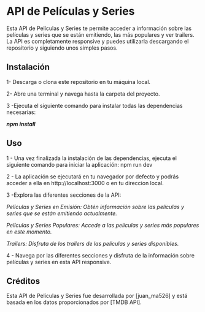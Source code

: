 # API de Películas y Series

Esta API de Películas y Series te permite acceder a información sobre las películas y series que se están emitiendo, las más populares y ver trailers. La API es completamente responsive y puedes utilizarla descargando el repositorio y siguiendo unos simples pasos.

## Instalación

1- Descarga o clona este repositorio en tu máquina local.

2- Abre una terminal y navega hasta la carpeta del proyecto.

3 -Ejecuta el siguiente comando para instalar todas las dependencias necesarias:

***npm install***

## Uso

1 - Una vez finalizada la instalación de las dependencias, ejecuta el siguiente comando para iniciar la aplicación:
npm run dev

2 - La aplicación se ejecutará en tu navegador por defecto y podrás acceder a ella en http://localhost:3000 o en tu direccion local.


3 -Explora las diferentes secciones de la API:


*Películas y Series en Emisión: Obtén información sobre las películas y series que se están emitiendo actualmente.*

*Películas y Series Populares: Accede a las películas y series más populares en este momento.*

*Trailers: Disfruta de los trailers de las películas y series disponibles.*


4 - Navega por las diferentes secciones y disfruta de la información sobre películas y series en esta API responsive.



## Créditos

Esta API de Películas y Series fue desarrollada por [juan_ma526] y está basada en los datos proporcionados por [TMDB API].
